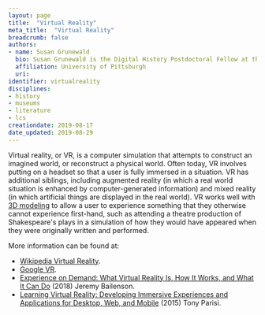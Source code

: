 ```yaml
---
layout: page
title:  "Virtual Reality"
meta_title:  "Virtual Reality"
breadcrumb: false
authors:
- name: Susan Grunewald
  bio: Susan Grunewald is the Digital History Postdoctoral Fellow at the University of Pittsburgh’s World History Center. She received her PhD from Carnegie Mellon University, where she was a two-time A.W. Mellon Fellow in Digital Humanities. Her research focuses on Soviet history, particularly German prisoners of war in the USSR during and after the Second World War.
  affiliation: University of Pittsburgh
  uri:
identifier: virtualreality
disciplines:
- history
- museums
- literature
- lcs
creationdate: 2019-08-17
date_updated: 2019-08-29
---
```


Virtual reality, or VR, is a computer simulation that attempts to construct an imagined world, or reconstruct a physical world. Often today, VR involves putting on a headset so that a user is fully immersed in a situation. VR has additional siblings, including augmented reality (in which a real world situation is enhanced by computer-generated information) and mixed reality (in which artificial things are displayed in the real world). VR works well with [3D modeling](#topic_3dmodeling) to allow a user to experience something that they otherwise cannot experience first-hand, such as attending a theatre production of Shakespeare's plays in a simulation of how they would have appeared when they were originally written and performed.

More information can be found at:

 -  [Wikipedia Virtual Reality](https://en.wikipedia.org/wiki/Virtual_reality).
 -  [Google VR](https://vr.google.com/).
 -  [Experience on Demand: What Virtual Reality Is, How It Works, and What It Can Do](https://books.google.com/books?id=2fkqDwAAQBAJ&printsec=frontcover&dq=virtual+reality&hl=en&sa=X&ved=2ahUKEwiAkZGoyorkAhWyl-AKHWGUDDUQ6AEwAHoECAYQAg#v=onepage&q=virtual%20reality&f=false) (2018) Jeremy Bailenson.
 -  [Learning Virtual Reality: Developing Immersive Experiences and Applications for Desktop, Web, and Mobile](https://books.google.com/books?id=bXvPCgAAQBAJ&printsec=frontcover&dq=virtual+reality&hl=en&sa=X&ved=2ahUKEwiAkZGoyorkAhWyl-AKHWGUDDUQ6AEwAnoECAEQAg#v=onepage&q=virtual%20reality&f=false) (2015) Tony Parisi.
